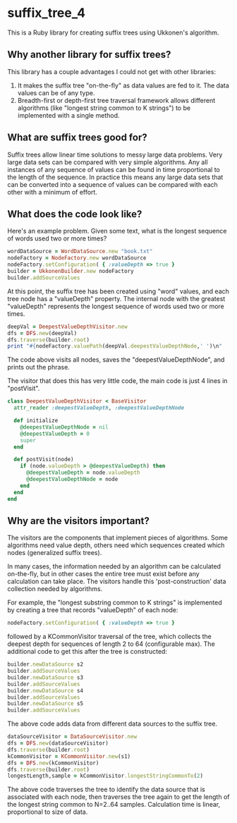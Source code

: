 # suffix_tree_4

This is a Ruby library for creating suffix trees using Ukkonen's algorithm.

## Why another library for suffix trees?

This library has a couple advantages I could not get with other libraries:

1. It makes the suffix tree "on-the-fly" as data values are fed to it.  The data values can be of any type.
2. Breadth-first or depth-first tree traversal framework allows different algorithms (like "longest string common to K strings") to be implemented with a single method.

## What are suffix trees good for?

Suffix trees allow linear time solutions to messy large data problems.  Very large data sets can be compared with very simple algorithms.  Any all instances of any sequence of values can be found in time proportional to the length of the sequence.  In practice this means any large data sets that can be converted into a sequence of values can be compared with each other with a minimum of effort.

## What does the code look like?

Here's an example problem.  Given some text, what is the longest sequence of words used two or more times?

```ruby
wordDataSource = WordDataSource.new "book.txt"
nodeFactory = NodeFactory.new wordDataSource
nodeFactory.setConfiguration( { :valueDepth => true }
builder = UkkonenBuilder.new nodeFactory
builder.addSourceValues
```

At this point, the suffix tree has been created using "word" values, and each tree node has a "valueDepth" property.  The internal node with the greatest "valueDepth" represents the longest sequence of words used two or more times.

```ruby
deepVal = DeepestValueDepthVisitor.new
dfs = DFS.new(deepVal)
dfs.traverse(builder.root)
print "#{nodeFactory.valuePath(deepVal.deepestValueDepthNode,' ')\n"
```

The code above visits all nodes, saves the "deepestValueDepthNode", and prints out the phrase.

The visitor that does this has very little code, the main code is just 4 lines in "postVisit".

```ruby
class DeepestValueDepthVisitor < BaseVisitor
  attr_reader :deepestValueDepth, :deepestValueDepthNode

  def initialize
    @deepestValueDepthNode = nil
    @deepestValueDepth = 0
    super
  end

  def postVisit(node)
    if (node.valueDepth > @deepestValueDepth) then
      @deepestValueDepth = node.valueDepth
      @deepestValueDepthNode = node
    end
  end
end
```

## Why are the visitors important?

The visitors are the components that implement pieces of algorithms.  Some algorithms need value depth, others need which sequences created which nodes (generalized suffix trees).  

In many cases, the information needed by an algorithm can be calculated on-the-fly, but in other cases the entire tree must exist before any calculation can take place.  The visitors handle this 'post-construction' data collection needed by algorithms.

For example, the "longest substring common to K strings" is implemented by creating a tree that records "valueDepth" of each node:

```ruby
nodeFactory.setConfiguration( { :valueDepth => true }
```

followed by a KCommonVisitor traversal of the tree, which collects the deepest depth for sequences of length 2 to 64 (configurable max).  The additional code to get this after the tree is constructed:

```ruby
builder.newDataSource s2
builder.addSourceValues
builder.newDataSource s3
builder.addSourceValues
builder.newDataSource s4
builder.addSourceValues
builder.newDataSource s5
builder.addSourceValues
```

The above code adds data from different data sources to the suffix tree.

```ruby
dataSourceVisitor = DataSourceVisitor.new
dfs = DFS.new(dataSourceVisitor)
dfs.traverse(builder.root)
kCommonVisitor = KCommonVisitor.new(s1)
dfs = DFS.new(kCommonVisitor)
dfs.traverse(builder.root)
longestLength,sample = kCommonVisitor.longestStringCommonTo(2)
```

The above code traverses the tree to identify the data source that is associated with each node, then traverses the tree again to get the length of the longest string common to N=2..64 samples.  Calculation time is linear, proportional to size of data.
